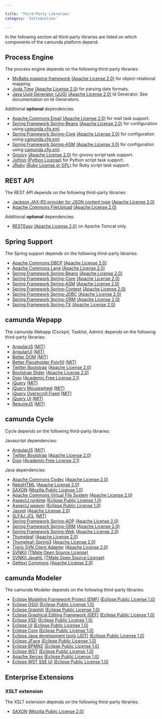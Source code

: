 ```yaml
---

title: 'Third-Party Libraries'
category: 'Introduction'

---
```


In the following section all third-party libraries are listed on which components of the
camunda platform depend.

## Process Engine

The process engine depends on the following third-party libraries:

- [MyBatis mapping framework](http://mybatis.github.io/mybatis-3/) [(Apache License 2.0)][apache] for object-relational mapping.
- [Joda Time](http://www.joda.org/joda-time/) [(Apache License 2.0)][apache] for parsing date formats.
- [Java Uuid Generator (JUG)](http://wiki.fasterxml.com/JugHome) [(Apache License 2.0)][apache] Id Generator. See documentation on Id-Generators.

Additional __optional__ dependencies:

- [Apache Commons Email](http://commons.apache.org/proper/commons-email/) [(Apache License 2.0)][apache] for mail task support.
- [Spring Framework Spring-Beans](http://projects.spring.io/spring-framework/) [(Apache License 2.0)][apache] for configuration using [camunda.cfg.xml](ref:#process-engine-process-engine-bootstrapping-configure-process-engine-using-spring-xml).
- [Spring Framework Spring-Core](http://projects.spring.io/spring-framework/) [(Apache License 2.0)][apache] for configuration using [camunda.cfg.xml](ref:#process-engine-process-engine-bootstrapping-configure-process-engine-using-spring-xml).
- [Spring Framework Spring-ASM](http://projects.spring.io/spring-framework/) [(Apache License 3.0)][apache] for configuration using [camunda.cfg.xml](ref:#process-engine-process-engine-bootstrapping-configure-process-engine-using-spring-xml).
- [Groovy](http://groovy.codehaus.org/) [(Apache License 2.0)][apache] for groovy script task support.
- [Jython](http://www.jython.org) [(Python License)][python] for Python script task support.
- [JRuby](http://jruby.org/) [(Ruby License or GPL)][jruby] for Ruby script task support.

## REST API

The REST API depends on the following third-party libraries:

- [Jackson JAX-RS provider for JSON content type](http://jackson.codehaus.org/) [(Apache License 2.0)][apache]
- [Apache Commons FileUpload](http://commons.apache.org/proper/commons-fileupload/) [(Apache License 2.0)][apache]

Additional __optional__ dependencies:

- [RESTEasy](http://www.jboss.org/resteasy) [(Apache License 2.0)][apache] on Apache Tomcat only.


## Spring Support

The Spring support depends on the following third-party libraries:

- [Apache Commons DBCP](http://commons.apache.org/proper/commons-dbcp/) [(Apache License 2.0)][apache]
- [Apache Commons Lang](http://commons.apache.org/proper/commons-lang/) [(Apache License 2.0)][apache]
- [Spring Framework Spring-Beans](http://projects.spring.io/spring-framework/) [(Apache License 2.0)][apache]
- [Spring Framework Spring-Core](http://projects.spring.io/spring-framework/) [(Apache License 2.0)][apache]
- [Spring Framework Spring-ASM](http://projects.spring.io/spring-framework/) [(Apache License 2.0)][apache]
- [Spring Framework Spring-Context](http://projects.spring.io/spring-framework/) [(Apache License 2.0)][apache]
- [Spring Framework Spring-JDBC](http://projects.spring.io/spring-framework/) [(Apache License 2.0)][apache]
- [Spring Framework Spring-ORM](http://projects.spring.io/spring-framework/) [(Apache License 2.0)][apache]
- [Spring Framework Spring-TX](http://projects.spring.io/spring-framework/) [(Apache License 2.0)][apache]

## camunda Wepapp

The camunda Webapp (Cockpit, Tasklist, Admin) depends on the following third-party libraries:

- [AngularJS](http://angularjs.org/) [(MIT)][mit]
- [AngularUI](http://angular-ui.github.io/) [(MIT)][mit]
- [Better DOM](http://chemerisuk.github.io/better-dom/) [(MIT)][mit]
- [Better Placeholder Polyfill](https://github.com/chemerisuk/better-placeholder-polyfill) [(MIT)][mit]
- [Twitter Bootstrap](http://getbootstrap.com/2.3.2/) [(Apache License 2.0)][apache]
- [Bootstrap Slider](http://www.eyecon.ro/bootstrap-slider) [(Apache License 2.0)][apache]
- [Dojo](http://dojotoolkit.org/) [(Academic Free License 2.1)][dojo]
- [jQuery](http://jquery.com/) [(MIT)][mit]
- [jQuery Mousewheel](https://github.com/brandonaaron/jquery-mousewheel) [(MIT)][mit]
- [jQuery Overscroll Fixed](https://github.com/azoff/overscroll) [(MIT)][mit]
- [jQuery UI](https://jqueryui.com/) [(MIT)][mit]
- [RequireJS](http://requirejs.org/) [(MIT)][mit]

## camunda Cycle

Cycle depends on the following third-party libraries:

Javascript dependencies:
- [AngularJS](http://angularjs.org/) [(MIT)][mit]
- [Twitter Bootstrap](http://getbootstrap.com/2.3.2/) [(Apache License 2.0)][apache]
- [Dojo](http://dojotoolkit.org/) [(Academic Free License 2.1)][dojo]

Java dependencies:
- [Apache Commons Codec](http://commons.apache.org/proper/commons-codec/) [(Apache License 2.0)][apache]
- [NekoHTML](http://nekohtml.sourceforge.net/) [(Apache License 2.0)][apache]
- [SAXON](http://saxon.sourceforge.net/) [(Mozilla Public License 1.0)][mpl]
- [Apache Commons Virtual File System](https://commons.apache.org/proper/commons-vfs/) [(Apache License 2.0)][apache]
- [AspectJ runtime](http://eclipse.org/aspectj/) [(Eclipse Public License 1.0)][epl]
- [AspectJ weaver](http://eclipse.org/aspectj/) [(Eclipse Public License 1.0)][epl]
- [Jasypt](http://www.jasypt.org/) [(Apache License 2.0)][apache]
- [SLF4J JCL](http://www.slf4j.org/legacy.html) [(MIT)][mit]
- [Spring Framework Spring-AOP](http://projects.spring.io/spring-framework/) [(Apache License 2.0)][apache]
- [Spring Framework Spring-ORM](http://projects.spring.io/spring-framework/) [(Apache License 2.0)][apache]
- [Spring Framework Spring-Web](http://projects.spring.io/spring-framework/) [(Apache License 2.0)][apache]
- [Thymeleaf](http://www.thymeleaf.org/) [(Apache License 2.0)][apache]
- [Thymeleaf-Spring3](http://www.thymeleaf.org/) [(Apache License 2.0)][apache]
- [Tigris SVN Client Adapter](http://subclipse.tigris.org/svnClientAdapter.html) [(Apache License 2.0)][apache]
- [SVNKit](http://svnkit.com/) [(TMate Open Source License)][tmate]
- [SVNKit JavaHL](http://svnkit.com/) [(TMate Open Source License)][tmate]
- [Gettext Commons](https://code.google.com/p/gettext-commons/) [(Apache License 2.0)][apache]

## camunda Modeler

The camunda Modeler depends on the following third-party libraries:

- [Eclipse Modeling Framework Project (EMF)](https://www.eclipse.org/modeling/emf/) [(Eclipse Public License 1.0)][epl]
- [Eclipse OSGi](https://www.eclipse.org) [(Eclipse Public License 1.0)][epl]
- [Eclipse Graphiti](https://www.eclipse.org/graphiti) [(Eclipse Public License 1.0)][epl]
- [Eclipse Graphical Editing Framework (GEF)](http://www.eclipse.org/gef/) [(Eclipse Public License 1.0)][epl]
- [Eclipse XSD](https://www.eclipse.org) [(Eclipse Public License 1.0)][epl]
- [Eclipse UI](https://www.eclipse.org) [(Eclipse Public License 1.0)][epl]
- [Eclipse Core](http://www.eclipse.org/eclipse/platform-core/) [(Eclipse Public License 1.0)][epl]
- [Eclipse Java development tools (JDT)](http://www.eclipse.org/jdt/) [(Eclipse Public License 1.0)][epl]
- [Eclipse JFace](http://wiki.eclipse.org/JFace) [(Eclipse Public License 1.0)][epl]
- [Eclipse BPMN2](http://www.eclipse.org/modeling/mdt/?project=bpmn2) [(Eclipse Public License 1.0)][epl]
- [Eclipse WST](https://www.eclipse.org/webtools/wst/main.php) [(Eclipse Public License 1.0)][epl]
- [Apache Xerces](http://xerces.apache.org/) [(Eclipse Public License 1.0)][epl]
- [Eclipse WST SSE UI](http://www.eclipse.org/webtools/wst/components/sse/overview.html) [(Eclipse Public License 1.0)][epl]

## Enterprise Extensions

### XSLT extension

The XSLT extension depends on the following third-party libraries:

- [SAXON](http://saxon.sourceforge.net/) [(Mozilla Public License 2.0)][mpl2]

[apache]: http://www.apache.org/licenses/LICENSE-2.0.html
[mit]: http://opensource.org/licenses/MIT
[dojo]: https://github.com/dojo/dojo/blob/1.9/LICENSE#L43-L195
[mpl]: https://www.mozilla.org/MPL/1.0/
[mpl2]: https://www.mozilla.org/MPL/2.0/
[epl]: http://www.eclipse.org/legal/epl-v10.html
[tmate]: http://svnkit.com/license.html
[python]: http://www.jython.org/license.html
[jruby]: https://github.com/jruby/jruby/blob/master/LICENSE.RUBY


